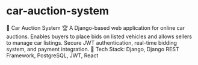 # car-auction-system
🚗 Car Auction System 🏆 A Django-based web application for online car auctions. Enables buyers to place bids on listed vehicles and allows sellers to manage car listings. Secure JWT authentication, real-time bidding system, and payment integration.  🔹 Tech Stack: Django, Django REST Framework, PostgreSQL, JWT, React
